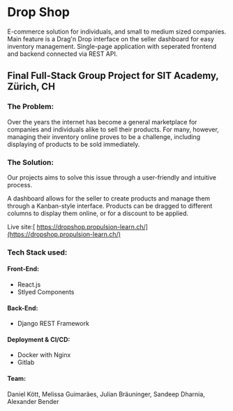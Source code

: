 # Drop Shop
E-commerce solution for individuals, and small to medium sized companies. Main feature is a Drag'n Drop interface on the seller dashboard for easy inventory management.
Single-page application with seperated frontend and backend connected via REST API.

## Final Full-Stack Group Project for SIT Academy, Zürich, CH

### The Problem: 
Over the years the internet has become a general marketplace for companies and individuals alike to 
sell their products. For many, however, managing their inventory online proves to be a challenge, 
including displaying of products to be sold immediately. 

### The Solution:
Our projects aims to solve this issue through a user-friendly and intuitive process.

A dashboard allows for the seller to create products and manage them through a Kanban-style interface.
Products can be dragged to different columns to display them online, or for a discount to be applied.

Live site:[ https://dropshop.propulsion-learn.ch/](https://dropshop.propulsion-learn.ch/)

### Tech Stack used:

#### Front-End: 
- React.js
- Stlyed Components

#### Back-End:
- Django REST Framework

#### Deployment & CI/CD:
- Docker with Nginx
- Gitlab

#### Team:
Daniel Kött, Melissa Guimarães, Julian Bräuninger, Sandeep Dharnia, Alexander Bender